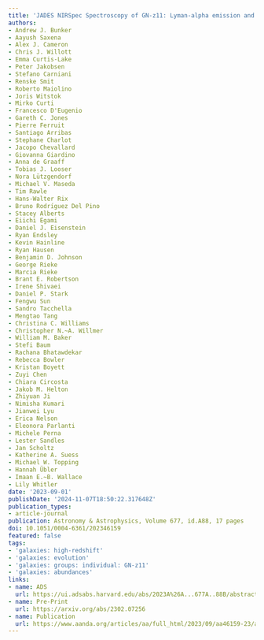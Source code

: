 ```yaml
---
title: 'JADES NIRSpec Spectroscopy of GN-z11: Lyman-alpha emission and possible enhanced nitrogen abundance in a z = 10.60 luminous galaxy'
authors:
- Andrew J. Bunker
- Aayush Saxena
- Alex J. Cameron
- Chris J. Willott
- Emma Curtis-Lake
- Peter Jakobsen
- Stefano Carniani
- Renske Smit
- Roberto Maiolino
- Joris Witstok
- Mirko Curti
- Francesco D'Eugenio
- Gareth C. Jones
- Pierre Ferruit
- Santiago Arribas
- Stephane Charlot
- Jacopo Chevallard
- Giovanna Giardino
- Anna de Graaff
- Tobias J. Looser
- Nora Lützgendorf
- Michael V. Maseda
- Tim Rawle
- Hans-Walter Rix
- Bruno Rodrı́guez Del Pino
- Stacey Alberts
- Eiichi Egami
- Daniel J. Eisenstein
- Ryan Endsley
- Kevin Hainline
- Ryan Hausen
- Benjamin D. Johnson
- George Rieke
- Marcia Rieke
- Brant E. Robertson
- Irene Shivaei
- Daniel P. Stark
- Fengwu Sun
- Sandro Tacchella
- Mengtao Tang
- Christina C. Williams
- Christopher N.~A. Willmer
- William M. Baker
- Stefi Baum
- Rachana Bhatawdekar
- Rebecca Bowler
- Kristan Boyett
- Zuyi Chen
- Chiara Circosta
- Jakob M. Helton
- Zhiyuan Ji
- Nimisha Kumari
- Jianwei Lyu
- Erica Nelson
- Eleonora Parlanti
- Michele Perna
- Lester Sandles
- Jan Scholtz
- Katherine A. Suess
- Michael W. Topping
- Hannah Übler
- Imaan E.~B. Wallace
- Lily Whitler
date: '2023-09-01'
publishDate: '2024-11-07T18:50:22.317648Z'
publication_types:
- article-journal
publication: Astronomy & Astrophysics, Volume 677, id.A88, 17 pages
doi: 10.1051/0004-6361/202346159
featured: false
tags:
- 'galaxies: high-redshift'
- 'galaxies: evolution'
- 'galaxies: groups: individual: GN-z11'
- 'galaxies: abundances'
links:
- name: ADS
  url: https://ui.adsabs.harvard.edu/abs/2023A%26A...677A..88B/abstract
- name: Pre-Print
  url: https://arxiv.org/abs/2302.07256
- name: Publication
  url: https://www.aanda.org/articles/aa/full_html/2023/09/aa46159-23/aa46159-23.html
---
```

